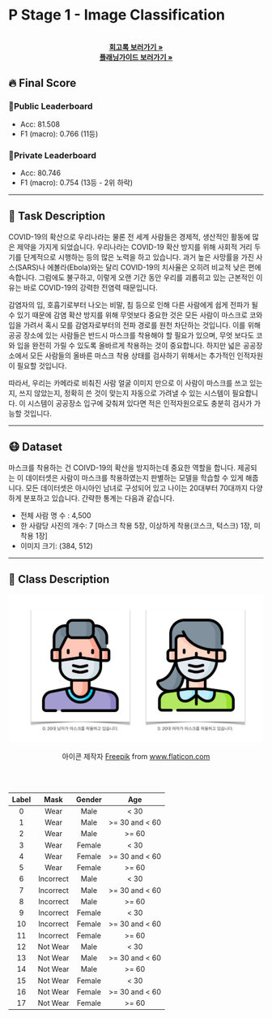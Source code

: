 # P Stage 1 - Image Classification

  <p align="center">
    <br />
    <a href="memoir.md"><strong>회고록 보러가기 »</strong></a>
    <br />
    <a href="planning_guide.md"><strong>플래닝가이드 보러가기 »</strong></a>
    <br />
  </p>



## 🔥 Final Score

### 🥉Public Leaderboard

- Acc: 81.508
- F1 (macro): 0.766 (11등)

### 🥉Private Leaderboard

- Acc: 80.746
- F1 (macro): 0.754 (13등 - 2위 하락)

---

## 📝 Task Description

COVID-19의 확산으로 우리나라는 물론 전 세계 사람들은 경제적, 생산적인 활동에 많은 제약을 가지게 되었습니다. 우리나라는 COVID-19 확산 방지를 위해 사회적 거리 두기를 단계적으로 시행하는 등의 많은 노력을 하고 있습니다. 과거 높은 사망률을 가진 사스(SARS)나 에볼라(Ebola)와는 달리 COVID-19의 치사율은 오히려 비교적 낮은 편에 속합니다. 그럼에도 불구하고, 이렇게 오랜 기간 동안 우리를 괴롭히고 있는 근본적인 이유는 바로 COVID-19의 강력한 전염력 때문입니다.

감염자의 입, 호흡기로부터 나오는 비말, 침 등으로 인해 다른 사람에게 쉽게 전파가 될 수 있기 때문에 감염 확산 방지를 위해 무엇보다 중요한 것은 모든 사람이 마스크로 코와 입을 가려서 혹시 모를 감염자로부터의 전파 경로를 원천 차단하는 것입니다. 이를 위해 공공 장소에 있는 사람들은 반드시 마스크를 착용해야 할 필요가 있으며, 무엇 보다도 코와 입을 완전히 가릴 수 있도록 올바르게 착용하는 것이 중요합니다. 하지만 넓은 공공장소에서 모든 사람들의 올바른 마스크 착용 상태를 검사하기 위해서는 추가적인 인적자원이 필요할 것입니다.

따라서, 우리는 카메라로 비춰진 사람 얼굴 이미지 만으로 이 사람이 마스크를 쓰고 있는지, 쓰지 않았는지, 정확히 쓴 것이 맞는지 자동으로 가려낼 수 있는 시스템이 필요합니다. 이 시스템이 공공장소 입구에 갖춰져 있다면 적은 인적자원으로도 충분히 검사가 가능할 것입니다.

---

## 😷 Dataset

마스크를 착용하는 건 COIVD-19의 확산을 방지하는데 중요한 역할을 합니다. 제공되는 이 데이터셋은 사람이 마스크를 착용하였는지 판별하는 모델을 학습할 수 있게 해줍니다. 모든 데이터셋은 아시아인 남녀로 구성되어 있고 나이는 20대부터 70대까지 다양하게 분포하고 있습니다. 간략한 통계는 다음과 같습니다.

- 전체 사람 명 수 : 4,500
- 한 사람당 사진의 개수: 7 [마스크 착용 5장, 이상하게 착용(코스크, 턱스크) 1장, 미착용 1장]
- 이미지 크기: (384, 512)

---

## 🔎 Class Description

![](/images/image-20210903122042492.png)

<p align="center">
  아이콘 제작자 <a href="https://www.freepik.com" title="Freepik">Freepik</a> from <a href="https://www.flaticon.com/kr/" title="Flaticon">www.flaticon.com</a>
</p>


<br>
<br>

<p align="center">
<div markdown="1">

  | Label |   Mask    | Gender |      Age       |
  | :---: | :-------: | :----: | :------------: |
  |   0   |   Wear    |  Male  |      < 30      |
  |   1   |   Wear    |  Male  | >= 30 and < 60 |
  |   2   |   Wear    |  Male  |     >= 60      |
  |   3   |   Wear    | Female |      < 30      |
  |   4   |   Wear    | Female | >= 30 and < 60 |
  |   5   |   Wear    | Female |     >= 60      |
  |   6   | Incorrect |  Male  |      < 30      |
  |   7   | Incorrect |  Male  | >= 30 and < 60 |
  |   8   | Incorrect |  Male  |     >= 60      |
  |   9   | Incorrect | Female |      < 30      |
  |  10   | Incorrect | Female | >= 30 and < 60 |
  |  11   | Incorrect | Female |     >= 60      |
  |  12   | Not Wear  |  Male  |      < 30      |
  |  13   | Not Wear  |  Male  | >= 30 and < 60 |
  |  14   | Not Wear  |  Male  |     >= 60      |
  |  15   | Not Wear  | Female |      < 30      |
  |  16   | Not Wear  | Female | >= 30 and < 60 |
  |  17   | Not Wear  | Female |     >= 60      |

</div>
</p>